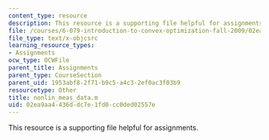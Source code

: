 ```yaml
---
content_type: resource
description: This resource is a supporting file helpful for assignments.
file: /courses/6-079-introduction-to-convex-optimization-fall-2009/02ea9aa4436ddc7e1fd0cc0ded02557e_nonlin_meas_data.m
file_type: text/x-objcsrc
learning_resource_types:
- Assignments
ocw_type: OCWFile
parent_title: Assignments
parent_type: CourseSection
parent_uid: 1953abf8-2f71-b9c5-a4c3-2ef0ac3f03b9
resourcetype: Other
title: nonlin_meas_data.m
uid: 02ea9aa4-436d-dc7e-1fd0-cc0ded02557e
---
```

This resource is a supporting file helpful for assignments.

